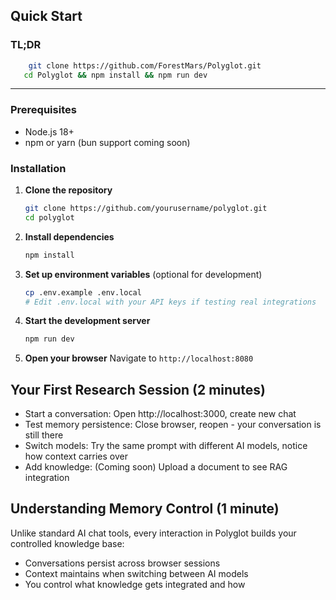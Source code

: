 ## Quick Start

### TL;DR
```bash
    git clone https://github.com/ForestMars/Polyglot.git
   cd Polyglot && npm install && npm run dev
```

---
### Prerequisites

- Node.js 18+
- npm or yarn (bun support coming soon)

### Installation

1. **Clone the repository**
   ```bash
   git clone https://github.com/yourusername/polyglot.git
   cd polyglot
   ```

2. **Install dependencies**
   ```bash
   npm install
   ```

3. **Set up environment variables** (optional for development)
   ```bash
   cp .env.example .env.local
   # Edit .env.local with your API keys if testing real integrations
   ```

4. **Start the development server**
   ```bash
   npm run dev
   ```

5. **Open your browser**
   Navigate to `http://localhost:8080`

## Your First Research Session (2 minutes)

- Start a conversation: Open http://localhost:3000, create new chat
- Test memory persistence: Close browser, reopen - your conversation is still there
- Switch models: Try the same prompt with different AI models, notice how context carries over
- Add knowledge: (Coming soon) Upload a document to see RAG integration

## Understanding Memory Control (1 minute)
Unlike standard AI chat tools, every interaction in Polyglot builds your controlled knowledge base:

- Conversations persist across browser sessions
- Context maintains when switching between AI models
- You control what knowledge gets integrated and how
